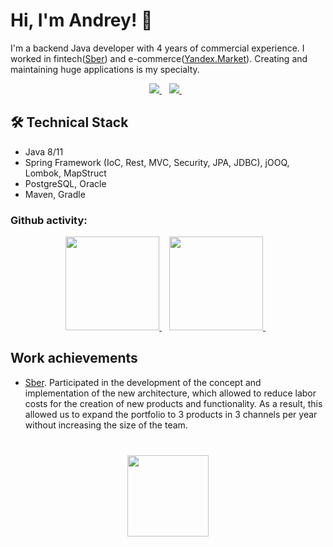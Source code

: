 # Hi, I'm Andrey! 👋
I'm a backend Java developer with 4 years of commercial experience. I worked in fintech([Sber](https://en.wikipedia.org/wiki/Sberbank)) and e-commerce([Yandex.Market](https://en.wikipedia.org/wiki/Yandex.Market)). Сreating and maintaining huge applications is my specialty.

<p align='center'>
   <a href="https://t.me/Marbok" target="_blank">
    <img src="https://img.shields.io/badge/Telegram-2CA5E0?style=for-the-badge&logo=telegram&logoColor=white" />        
  </a>&nbsp;&nbsp;
  <a href="www.linkedin.com/in/dmitriev-andrey-dev" target="_blank">
    <img src="https://img.shields.io/badge/linkedin-%230077B5.svg?&style=for-the-badge&logo=linkedin&logoColor=white" />
  </a>&nbsp;&nbsp;
</p>

## 🛠 Technical Stack
* Java 8/11
* Spring Framework (IoC, Rest, MVC, Security, JPA, JDBC), jOOQ, Lombok, MapStruct
* PostgreSQL, Oracle
* Maven, Gradle 

### Github activity:

<p align='center'>
   <a href="https://github-readme-stats.vercel.app/api?username=dmitriev-andrey" target="_blank">
    <img height=150 src="https://github-readme-stats.vercel.app/api?username=dmitriev-andrey" />        
  </a>&nbsp;&nbsp;
  <a href="[www.linkedin.com/in/dmitriev-andrey-dev](https://github-readme-stats.vercel.app/api/top-langs/?username=dmitriev-andrey)" target="_blank">
    <img height=150 src="https://github-readme-stats.vercel.app/api/top-langs/?username=dmitriev-andrey" />
  </a>&nbsp;&nbsp;
</p>

## Work achievements

* [Sber](https://en.wikipedia.org/wiki/Sberbank). Participated in the development of the concept and implementation of the new architecture, which allowed to reduce labor costs for the creation of new products and functionality. As a result, this allowed us to expand the portfolio to 3 products in 3 channels per year without increasing the size of the team.

<div align="center" style="margin: 40px 0">
   <a href="https://github.com/dmitriev-andrey/github-profile-views-counter">
       <img width="130px" src="https://komarev.com/ghpvc/?username=dmitriev-andrey&color=DE002D">
   </a>
</div>
